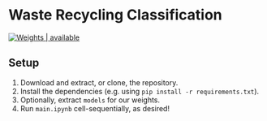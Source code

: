 # Waste Recycling Classification

[![Weights | available](https://img.shields.io/badge/Dataset-available-red)](https://drive.google.com/drive/folders/1cLbZhj7afSI0w5M-bXx25hB88afFwKUo)

## Setup

1. Download and extract, or clone, the repository.
2. Install the dependencies (e.g. using `pip install -r requirements.txt`).
3. Optionally, extract `models` for our weights.
4. Run `main.ipynb` cell-sequentially, as desired!
